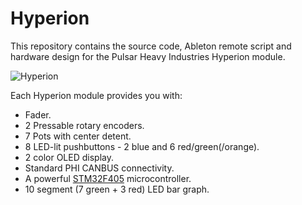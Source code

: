 # Hyperion

This repository contains the source code, Ableton remote script and hardware design for the Pulsar Heavy Industries Hyperion module.

![Hyperion](https://eranrund.files.wordpress.com/2018/04/phi-3-hyperions.jpg)

Each Hyperion module provides you with:
* Fader.
* 2 Pressable rotary encoders.
* 7 Pots with center detent.
* 8 LED-lit pushbuttons - 2 blue and 6 red/green(/orange).
* 2 color OLED display.
* Standard PHI CANBUS connectivity.
* A powerful [STM32F405](http://www.st.com/en/microcontrollers/stm32f405-415.html?querycriteria=productId=LN1035) microcontroller.
* 10 segment (7 green + 3 red) LED bar graph.



